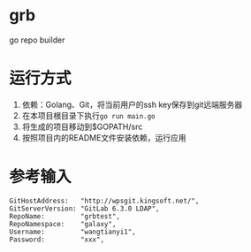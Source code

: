 # grb
go repo builder

# 运行方式
1. 依赖：Golang、Git，将当前用户的ssh key保存到git远端服务器
2. 在本项目根目录下执行`go run main.go`
3. 将生成的项目移动到$GOPATH/src
4. 按照项目内的README文件安装依赖，运行应用

# 参考输入
	GitHostAddress:   "http://wpsgit.kingsoft.net/",
	GitServerVersion: "GitLab 6.3.0 LDAP",
	RepoName:         "grbtest",
	RepoNamespace:    "galaxy",
	Username:         "wangtianyi1",
	Password:         "xxx",